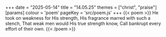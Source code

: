 +++
date = "2025-05-14"
title = "14.05.25"
themes = ["christ", "praise"]
[params]
  colour = 'poem'
  pageKey = 'src/poem.js'
+++
{{< poem >}}
He took on weakness for His strength,
His fragrance marred with such a stench,
That weak men would His true strength know, 
Call bankrupt every effort of their own.
{{< /poem >}}